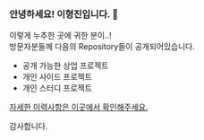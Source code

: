 ### 안녕하세요! 이형진입니다. 👋

이렇게 누추한 곳에 귀한 분이..!  
방문자분들께 다음의 Repository들이 공개되어있습니다. 

- 공개 가능한 상업 프로젝트
- 개인 사이드 프로젝트
- 개인 스터디 프로젝트 

[자세한 이력사항은 이곳에서 확인해주세요.](https://lessgame.notion.site/)

감사합니다.

